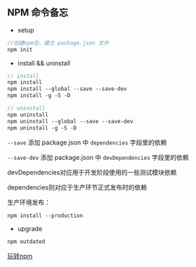 ## NPM 命令备忘

- setup

```scss
//创建npm包，建立 package.json 文件
npm init
```

- install && uninstall

```scss
// install
npm install
npm install --global --save --save-dev
npm install -g -S -D

// uninstall
npm uninstall
npm uninstall --global --save --save-dev
npm uninstall -g -S -D
```

`--save` 添加 package.json 中 `dependencies` 字段里的依赖

`--save-dev` 添加 package.json 中 `devDependencies` 字段里的依赖

devDependencies对应用于开发阶段使用的一些测试模块依赖

dependencies则对应于生产环节正式发布时的依赖

生产环境发布：

```scss
npm install --production
```


- upgrade

```scss
npm outdated
```

[玩转npm](http://www.alloyteam.com/2016/03/master-npm/)